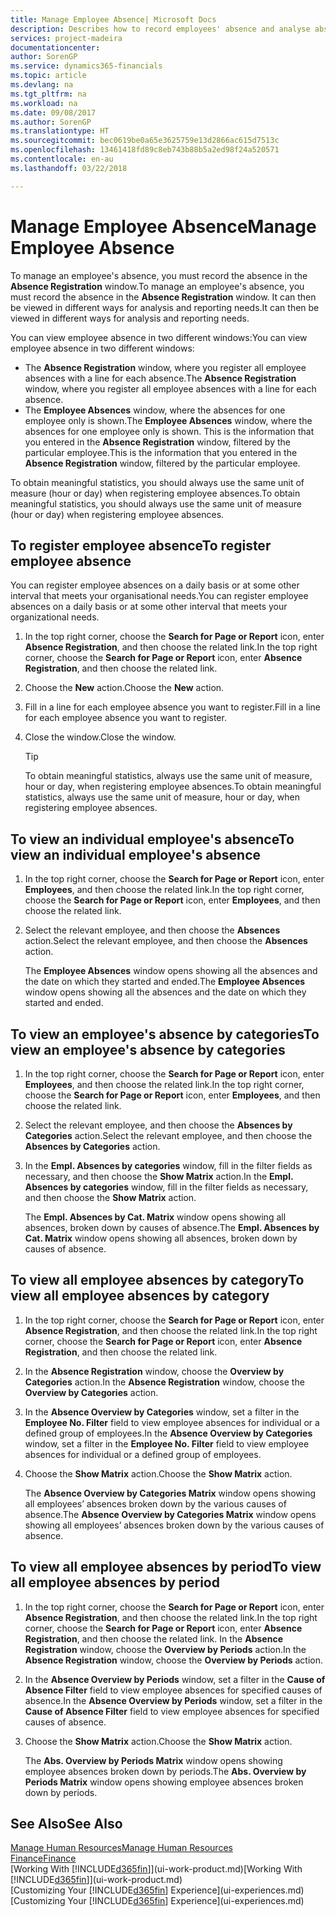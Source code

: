 ```yaml
---
title: Manage Employee Absence| Microsoft Docs
description: Describes how to record employees' absence and analyse absence statistics.
services: project-madeira
documentationcenter: 
author: SorenGP
ms.service: dynamics365-financials
ms.topic: article
ms.devlang: na
ms.tgt_pltfrm: na
ms.workload: na
ms.date: 09/08/2017
ms.author: SorenGP
ms.translationtype: HT
ms.sourcegitcommit: bec0619be0a65e3625759e13d2866ac615d7513c
ms.openlocfilehash: 13461418fd89c8eb743b88b5a2ed98f24a520571
ms.contentlocale: en-au
ms.lasthandoff: 03/22/2018

---
```

# <a name="manage-employee-absence"></a><span data-ttu-id="89ab6-103">Manage Employee Absence</span><span class="sxs-lookup"><span data-stu-id="89ab6-103">Manage Employee Absence</span></span>
<span data-ttu-id="89ab6-104">To manage an employee's absence, you must record the absence in the **Absence Registration** window.</span><span class="sxs-lookup"><span data-stu-id="89ab6-104">To manage an employee's absence, you must record the absence in the **Absence Registration** window.</span></span> <span data-ttu-id="89ab6-105">It can then be viewed in different ways for analysis and reporting needs.</span><span class="sxs-lookup"><span data-stu-id="89ab6-105">It can then be viewed in different ways for analysis and reporting needs.</span></span>

<span data-ttu-id="89ab6-106">You can view employee absence in two different windows:</span><span class="sxs-lookup"><span data-stu-id="89ab6-106">You can view employee absence in two different windows:</span></span>

* <span data-ttu-id="89ab6-107">The **Absence Registration** window, where you register all employee absences with a line for each absence.</span><span class="sxs-lookup"><span data-stu-id="89ab6-107">The **Absence Registration** window, where you register all employee absences with a line for each absence.</span></span>
* <span data-ttu-id="89ab6-108">The **Employee Absences** window, where the absences for one employee only is shown.</span><span class="sxs-lookup"><span data-stu-id="89ab6-108">The **Employee Absences** window, where the absences for one employee only is shown.</span></span> <span data-ttu-id="89ab6-109">This is the information that you entered in the **Absence Registration** window, filtered by the particular employee.</span><span class="sxs-lookup"><span data-stu-id="89ab6-109">This is the information that you entered in the **Absence Registration** window, filtered by the particular employee.</span></span>

<span data-ttu-id="89ab6-110">To obtain meaningful statistics, you should always use the same unit of measure (hour or day) when registering employee absences.</span><span class="sxs-lookup"><span data-stu-id="89ab6-110">To obtain meaningful statistics, you should always use the same unit of measure (hour or day) when registering employee absences.</span></span>

## <a name="to-register-employee-absence"></a><span data-ttu-id="89ab6-111">To register employee absence</span><span class="sxs-lookup"><span data-stu-id="89ab6-111">To register employee absence</span></span>
<span data-ttu-id="89ab6-112">You can register employee absences on a daily basis or at some other interval that meets your organisational needs.</span><span class="sxs-lookup"><span data-stu-id="89ab6-112">You can register employee absences on a daily basis or at some other interval that meets your organizational needs.</span></span>

1. <span data-ttu-id="89ab6-113">In the top right corner, choose the **Search for Page or Report** icon, enter **Absence Registration**, and then choose the related link.</span><span class="sxs-lookup"><span data-stu-id="89ab6-113">In the top right corner, choose the **Search for Page or Report** icon, enter **Absence Registration**, and then choose the related link.</span></span>
2. <span data-ttu-id="89ab6-114">Choose the **New** action.</span><span class="sxs-lookup"><span data-stu-id="89ab6-114">Choose the **New** action.</span></span>
3. <span data-ttu-id="89ab6-115">Fill in a line for each employee absence you want to register.</span><span class="sxs-lookup"><span data-stu-id="89ab6-115">Fill in a line for each employee absence you want to register.</span></span>
4. <span data-ttu-id="89ab6-116">Close the window.</span><span class="sxs-lookup"><span data-stu-id="89ab6-116">Close the window.</span></span>

    > [!Tip]
    > <span data-ttu-id="89ab6-117">To obtain meaningful statistics, always use the same unit of measure, hour or day, when registering employee absences.</span><span class="sxs-lookup"><span data-stu-id="89ab6-117">To obtain meaningful statistics, always use the same unit of measure, hour or day, when registering employee absences.</span></span>

## <a name="to-view-an-individual-employees-absence"></a><span data-ttu-id="89ab6-118">To view an individual employee's absence</span><span class="sxs-lookup"><span data-stu-id="89ab6-118">To view an individual employee's absence</span></span>
1. <span data-ttu-id="89ab6-119">In the top right corner, choose the **Search for Page or Report** icon, enter **Employees**, and then choose the related link.</span><span class="sxs-lookup"><span data-stu-id="89ab6-119">In the top right corner, choose the **Search for Page or Report** icon, enter **Employees**, and then choose the related link.</span></span>
2. <span data-ttu-id="89ab6-120">Select the relevant employee, and then choose the **Absences** action.</span><span class="sxs-lookup"><span data-stu-id="89ab6-120">Select the relevant employee, and then choose the **Absences** action.</span></span>

    <span data-ttu-id="89ab6-121">The **Employee Absences** window opens showing all the absences and the date on which they started and ended.</span><span class="sxs-lookup"><span data-stu-id="89ab6-121">The **Employee Absences** window opens showing all the absences and the date on which they started and ended.</span></span>

## <a name="to-view-an-employees-absence-by-categories"></a><span data-ttu-id="89ab6-122">To view an employee's absence by categories</span><span class="sxs-lookup"><span data-stu-id="89ab6-122">To view an employee's absence by categories</span></span>
1. <span data-ttu-id="89ab6-123">In the top right corner, choose the **Search for Page or Report** icon, enter **Employees**, and then choose the related link.</span><span class="sxs-lookup"><span data-stu-id="89ab6-123">In the top right corner, choose the **Search for Page or Report** icon, enter **Employees**, and then choose the related link.</span></span>
2. <span data-ttu-id="89ab6-124">Select the relevant employee, and then choose the **Absences by Categories** action.</span><span class="sxs-lookup"><span data-stu-id="89ab6-124">Select the relevant employee, and then choose the **Absences by Categories** action.</span></span>
3. <span data-ttu-id="89ab6-125">In the **Empl. Absences by categories** window, fill in the filter fields as necessary, and then choose the **Show Matrix** action.</span><span class="sxs-lookup"><span data-stu-id="89ab6-125">In the **Empl. Absences by categories** window, fill in the filter fields as necessary, and then choose the **Show Matrix** action.</span></span>

    <span data-ttu-id="89ab6-126">The **Empl. Absences by Cat. Matrix** window opens showing all absences, broken down by causes of absence.</span><span class="sxs-lookup"><span data-stu-id="89ab6-126">The **Empl. Absences by Cat. Matrix** window opens showing all absences, broken down by causes of absence.</span></span>

## <a name="to-view-all-employee-absences-by-category"></a><span data-ttu-id="89ab6-127">To view all employee absences by category</span><span class="sxs-lookup"><span data-stu-id="89ab6-127">To view all employee absences by category</span></span>
1. <span data-ttu-id="89ab6-128">In the top right corner, choose the **Search for Page or Report** icon, enter **Absence Registration**, and then choose the related link.</span><span class="sxs-lookup"><span data-stu-id="89ab6-128">In the top right corner, choose the **Search for Page or Report** icon, enter **Absence Registration**, and then choose the related link.</span></span>
2. <span data-ttu-id="89ab6-129">In the **Absence Registration** window, choose the **Overview by Categories** action.</span><span class="sxs-lookup"><span data-stu-id="89ab6-129">In the **Absence Registration** window, choose the **Overview by Categories** action.</span></span>
3. <span data-ttu-id="89ab6-130">In the **Absence Overview by Categories** window, set a filter in the **Employee No. Filter** field to view employee absences for individual or a defined group of employees.</span><span class="sxs-lookup"><span data-stu-id="89ab6-130">In the **Absence Overview by Categories** window, set a filter in the **Employee No. Filter** field to view employee absences for individual or a defined group of employees.</span></span>
4. <span data-ttu-id="89ab6-131">Choose the **Show Matrix** action.</span><span class="sxs-lookup"><span data-stu-id="89ab6-131">Choose the **Show Matrix** action.</span></span>

    <span data-ttu-id="89ab6-132">The **Absence Overview by Categories Matrix** window opens showing all employees’ absences broken down by the various causes of absence.</span><span class="sxs-lookup"><span data-stu-id="89ab6-132">The **Absence Overview by Categories Matrix** window opens showing all employees’ absences broken down by the various causes of absence.</span></span>

## <a name="to-view-all-employee-absences-by-period"></a><span data-ttu-id="89ab6-133">To view all employee absences by period</span><span class="sxs-lookup"><span data-stu-id="89ab6-133">To view all employee absences by period</span></span>
1. <span data-ttu-id="89ab6-134">In the top right corner, choose the **Search for Page or Report** icon, enter **Absence Registration**, and then choose the related link.</span><span class="sxs-lookup"><span data-stu-id="89ab6-134">In the top right corner, choose the **Search for Page or Report** icon, enter **Absence Registration**, and then choose the related link.</span></span>
   <span data-ttu-id="89ab6-135">In the **Absence Registration** window, choose the **Overview by Periods** action.</span><span class="sxs-lookup"><span data-stu-id="89ab6-135">In the **Absence Registration** window, choose the **Overview by Periods** action.</span></span>
2. <span data-ttu-id="89ab6-136">In the **Absence Overview by Periods** window, set a filter in the **Cause of Absence Filter** field to view employee absences for specified causes of absence.</span><span class="sxs-lookup"><span data-stu-id="89ab6-136">In the **Absence Overview by Periods** window, set a filter in the **Cause of Absence Filter** field to view employee absences for specified causes of absence.</span></span>
3. <span data-ttu-id="89ab6-137">Choose the **Show Matrix** action.</span><span class="sxs-lookup"><span data-stu-id="89ab6-137">Choose the **Show Matrix** action.</span></span>

    <span data-ttu-id="89ab6-138">The **Abs. Overview by Periods Matrix** window opens showing employee absences broken down by periods.</span><span class="sxs-lookup"><span data-stu-id="89ab6-138">The **Abs. Overview by Periods Matrix** window opens showing employee absences broken down by periods.</span></span>

## <a name="see-also"></a><span data-ttu-id="89ab6-139">See Also</span><span class="sxs-lookup"><span data-stu-id="89ab6-139">See Also</span></span>
[<span data-ttu-id="89ab6-140">Manage Human Resources</span><span class="sxs-lookup"><span data-stu-id="89ab6-140">Manage Human Resources</span></span>](hr-manage-human-resources.md)  
[<span data-ttu-id="89ab6-141">Finance</span><span class="sxs-lookup"><span data-stu-id="89ab6-141">Finance</span></span>](finance.md)  
<span data-ttu-id="89ab6-142">[Working With [!INCLUDE[d365fin](includes/d365fin_md.md)]](ui-work-product.md)</span><span class="sxs-lookup"><span data-stu-id="89ab6-142">[Working With [!INCLUDE[d365fin](includes/d365fin_md.md)]](ui-work-product.md)</span></span>  
<span data-ttu-id="89ab6-143">[Customizing Your [!INCLUDE[d365fin](includes/d365fin_md.md)] Experience](ui-experiences.md)</span><span class="sxs-lookup"><span data-stu-id="89ab6-143">[Customizing Your [!INCLUDE[d365fin](includes/d365fin_md.md)] Experience](ui-experiences.md)</span></span>

